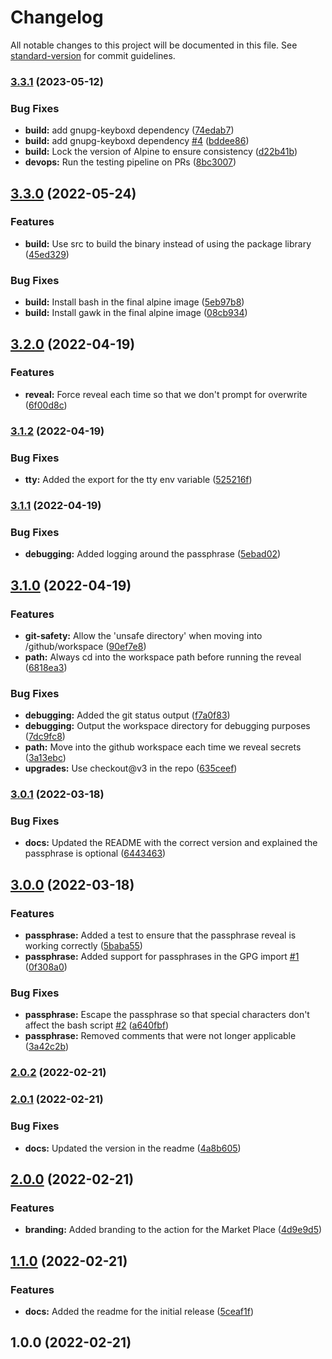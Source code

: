 # Changelog

All notable changes to this project will be documented in this file. See [standard-version](https://github.com/conventional-changelog/standard-version) for commit guidelines.

### [3.3.1](https://github.com/entrostat/git-secret-action/compare/v3.3.0...v3.3.1) (2023-05-12)


### Bug Fixes

* **build:** add gnupg-keyboxd dependency ([74edab7](https://github.com/entrostat/git-secret-action/commit/74edab76cfd7a3bd9e47c359d96dff3134d1bccb))
* **build:** add gnupg-keyboxd dependency [#4](https://github.com/entrostat/git-secret-action/issues/4) ([bddee86](https://github.com/entrostat/git-secret-action/commit/bddee8687514a9e96edd36437ce9e02e9999d702))
* **build:** Lock the version of Alpine to ensure consistency ([d22b41b](https://github.com/entrostat/git-secret-action/commit/d22b41b9e6f43d3ae281f1825e37e995b81f85b2))
* **devops:** Run the testing pipeline on PRs ([8bc3007](https://github.com/entrostat/git-secret-action/commit/8bc3007e247f371ef8e0e0d9940809f96080985c))

## [3.3.0](https://github.com/entrostat/git-secret-action/compare/v3.2.0...v3.3.0) (2022-05-24)


### Features

* **build:** Use src to build the binary instead of using the package library ([45ed329](https://github.com/entrostat/git-secret-action/commit/45ed32917d35b2bf7057e885a57f65867efcb7ac))


### Bug Fixes

* **build:** Install bash in the final alpine image ([5eb97b8](https://github.com/entrostat/git-secret-action/commit/5eb97b8d7977601352edfac25c1b268cc6ce0a84))
* **build:** Install gawk in the final alpine image ([08cb934](https://github.com/entrostat/git-secret-action/commit/08cb93407cc6863a58c48290bb7b43912ca363de))

## [3.2.0](https://github.com/entrostat/git-secret-action/compare/v3.1.2...v3.2.0) (2022-04-19)


### Features

* **reveal:** Force reveal each time so that we don't prompt for overwrite ([6f00d8c](https://github.com/entrostat/git-secret-action/commit/6f00d8c4189e0f50f5459fd4953de61d4bf2a181))

### [3.1.2](https://github.com/entrostat/git-secret-action/compare/v3.1.1...v3.1.2) (2022-04-19)


### Bug Fixes

* **tty:** Added the export for the tty env variable ([525216f](https://github.com/entrostat/git-secret-action/commit/525216f6194ec2969cf08dfaacdb66e9a9907a45))

### [3.1.1](https://github.com/entrostat/git-secret-action/compare/v3.1.0...v3.1.1) (2022-04-19)


### Bug Fixes

* **debugging:** Added logging around the passphrase ([5ebad02](https://github.com/entrostat/git-secret-action/commit/5ebad0247a40bcf2e3d8394f37c1d78828e07796))

## [3.1.0](https://github.com/entrostat/git-secret-action/compare/v3.0.1...v3.1.0) (2022-04-19)


### Features

* **git-safety:** Allow the 'unsafe directory' when moving into /github/workspace ([90ef7e8](https://github.com/entrostat/git-secret-action/commit/90ef7e8ebb350a2e3ab72383c75bb66ddc5c99c3))
* **path:** Always cd into the workspace path before running the reveal ([6818ea3](https://github.com/entrostat/git-secret-action/commit/6818ea3b3a68b968e477cb0358bb1ddaeb0ae0f3))


### Bug Fixes

* **debugging:** Added the git status output ([f7a0f83](https://github.com/entrostat/git-secret-action/commit/f7a0f839739bcfade30de3db74d65500bb06cd6c))
* **debugging:** Output the workspace directory for debugging purposes ([7dc9fc8](https://github.com/entrostat/git-secret-action/commit/7dc9fc8b9739b198b48bb1d573ce13c572c64677))
* **path:** Move into the github workspace each time we reveal secrets ([3a13ebc](https://github.com/entrostat/git-secret-action/commit/3a13ebc7d2949ba590f4bcb9a6038b106ca5da8d))
* **upgrades:** Use checkout@v3 in the repo ([635ceef](https://github.com/entrostat/git-secret-action/commit/635ceef504281a7f62d1f61600fa967b62acb8d6))

### [3.0.1](https://github.com/entrostat/git-secret-action/compare/v3.0.0...v3.0.1) (2022-03-18)


### Bug Fixes

* **docs:** Updated the README with the correct version and explained the passphrase is optional ([6443463](https://github.com/entrostat/git-secret-action/commit/64434630457d1779d894331b575ee396711309b3))

## [3.0.0](https://github.com/entrostat/git-secret-action/compare/v2.0.2...v3.0.0) (2022-03-18)


### Features

* **passphrase:** Added a test to ensure that the passphrase reveal is working correctly ([5baba55](https://github.com/entrostat/git-secret-action/commit/5baba55d46632c4d1ee2dad136d1b1e896a5c1e7))
* **passphrase:** Added support for passphrases in the GPG import [#1](https://github.com/entrostat/git-secret-action/issues/1) ([0f308a0](https://github.com/entrostat/git-secret-action/commit/0f308a0afb1d53a78b14c9fdb0a3f4803d57095b))


### Bug Fixes

* **passphrase:** Escape the passphrase so that special characters don't affect the bash script [#2](https://github.com/entrostat/git-secret-action/issues/2) ([a640fbf](https://github.com/entrostat/git-secret-action/commit/a640fbf2a4100db075ab71545fc6130185e072e2))
* **passphrase:** Removed comments that were not longer applicable ([3a42c2b](https://github.com/entrostat/git-secret-action/commit/3a42c2b81449810ef01b042eac967440bd56002c))

### [2.0.2](https://github.com/entrostat/git-secret-action/compare/v2.0.1...v2.0.2) (2022-02-21)

### [2.0.1](https://github.com/entrostat/git-secret-action/compare/v2.0.0...v2.0.1) (2022-02-21)


### Bug Fixes

* **docs:** Updated the version in the readme ([4a8b605](https://github.com/entrostat/git-secret-action/commit/4a8b6059eaef3ebb5cddad2ad83345dc0a10b838))

## [2.0.0](https://github.com/entrostat/git-secret-action/compare/v1.1.0...v2.0.0) (2022-02-21)


### Features

* **branding:** Added branding to the action for the Market Place ([4d9e9d5](https://github.com/entrostat/git-secret-action/commit/4d9e9d56a26e6f030e8f0453dd6495340447695e))

## [1.1.0](https://github.com/entrostat/git-secret-action/compare/v1.0.0...v1.1.0) (2022-02-21)


### Features

* **docs:** Added the readme for the initial release ([5ceaf1f](https://github.com/entrostat/git-secret-action/commit/5ceaf1fd58cac36c2d9c6038228df38d40527d5b))

## 1.0.0 (2022-02-21)
